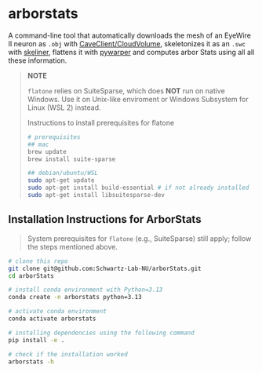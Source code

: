 # arborstats

A command-line tool that automatically downloads the mesh of an EyeWire II neuron as `.obj` with [CaveClient/CloudVolume](https://github.com/seung-lab/cloud-volume), skeletonizes it as an `.swc` with [skeliner](https://github.com/berenslab/skeliner), flattens it with [pywarper](https://github.com/berenslab/pywarper) and computes arbor Stats using all all these information.

> __NOTE__
> 
> `flatone` relies on SuiteSparse, which does **NOT** run on native Windows. Use it on Unix-like enviroment or Windows Subsystem for Linux (WSL 2) instead.
>
> Instructions to install prerequisites for flatone
> ```bash
> # prerequisites
> ## mac
> brew update
> brew install suite-sparse
> 
> ## debian/ubuntu/WSL
> sudo apt-get update
> sudo apt-get install build-essential # if not already installed
> sudo apt-get install libsuitesparse-dev
>```


## Installation Instructions for ArborStats

> System prerequisites for `flatone` (e.g., SuiteSparse) still apply; follow the steps mentioned above.

```bash
# clone this repo
git clone git@github.com:Schwartz-Lab-NU/arborStats.git
cd arborStats

# install conda environment with Python=3.13
conda create -n arborstats python=3.13

# activate conda environment
conda activate arborstats

# installing dependencies using the following command
pip install -e .

# check if the installation worked
arborstats -h
```
